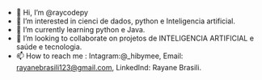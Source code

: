- 👋 Hi, I’m @raycodepy
- 👀 I’m interested in  cienci de dados, python e  Inteligencia artificial.
- 🌱 I’m currently learning  python e Java.
- 💞️ I’m looking to collaborate on  projetos de INTELIGENCIA ARTIFICIAL e saúde e tecnologia.  
- 📫 How to reach me : Intagram:@_hibymee, Email: rayanebrasili123@gmail.com, LinkedInd: Rayane Brasili.

<!---
raycodepy/raycodepy is a ✨ special ✨ repository because its `README.md` (this file) appears on your GitHub profile.
You can click the Preview link to take a look at your changes.
--->
